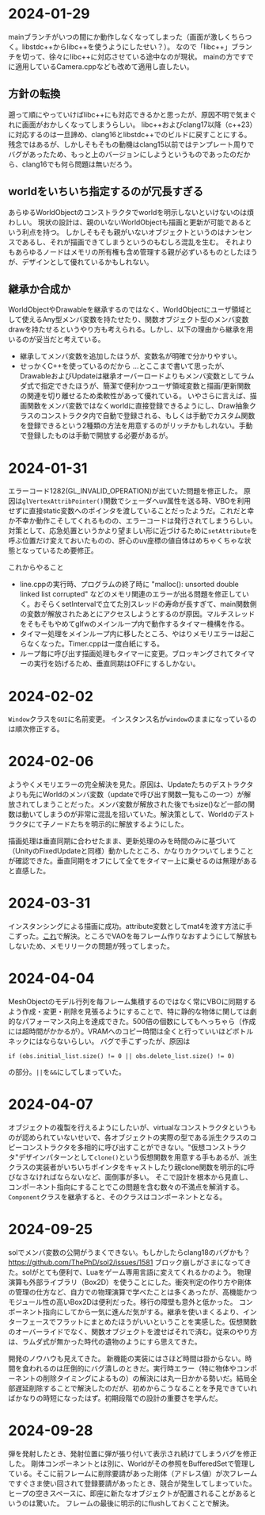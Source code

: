 # 2024-01-29
mainブランチがいつの間にか動作しなくなってしまった（画面が激しくちらつく。libstdc++からlibc++を使うようにしたせい？）。
なので「libc++」ブランチを切って、徐々にlibc++に対応させている途中なのが現状。
mainの方ですでに適用しているCamera.cppなども改めて適用し直したい。

## 方針の転換
遡って順にやっていけばlibc++にも対応できるかと思ったが、原因不明で気まぐれに画面がおかしくなってしまうらしい。
libc++およびclang17以降（c++23）に対応するのは一旦諦め、clang16とlibstdc++でのビルドに戻すことにする。
残念ではあるが、しかしそもそもの動機はclang15以前ではテンプレート周りでバグがあったため、もっと上のバージョンにしようというものであったのだから、clang16でも何ら問題は無いだろう。

## worldをいちいち指定するのが冗長すぎる
あらゆるWorldObjectのコンストラクタでworldを明示しないといけないのは煩わしい。
現状の設計は、親のいないWorldObjectも描画と更新が可能であるという利点を持つ。
しかしそもそも親がいないオブジェクトというのはナンセンスであるし、それが描画できてしまうというのもむしろ混乱を生む。
それよりもあらゆるノードはメモリの所有権も含め管理する親が必ずいるものとしたほうが、デザインとして優れているかもしれない。

## 継承か合成か
WorldObjectやDrawableを継承するのではなく、WorldObjectにユーザ領域として使えるAny型メンバ変数を持たせたり、関数オブジェクト型のメンバ変数drawを持たせるというやり方も考えられる。しかし、以下の理由から継承を用いるのが妥当だと考えている。
- 継承してメンバ変数を追加したほうが、変数名が明確で分かりやすい。
- せっかくC++を使っているのだから
…とここまで書いて思ったが、DrawableおよびUpdateは継承オーバーロードよりもメンバ変数としてラムダ式で指定できたほうが、簡潔で便利かつユーザ領域変数と描画/更新関数の関連を切り離せるため柔軟性があって優れている。
いやさらに言えば、描画関数をメンバ変数ではなくworldに直接登録できるようにし、Draw抽象クラスのコンストラクタ内で自動で登録される、もしくは手動でカスタム関数を登録できるという2種類の方法を用意するのがリッチかもしれない。手動で登録したものは手動で開放する必要があるが。


# 2024-01-31
エラーコード1282(GL_INVALID_OPERATION)が出ていた問題を修正した。
原因は`glVertexAttribPointer()`関数でシェーダへuv属性を送る時、VBOを利用せずに直接static変数へのポインタを渡していることだったようだ。これだと幸か不幸か動作こそしてくれるものの、エラーコードは発行されてしまうらしい。
対策として、応急処置というかより望ましい形に近づけるために`setAttribute`を呼ぶ位置だけ変えておいたものの、肝心のuv座標の値自体はめちゃくちゃな状態となっているため要修正。

これからやること
- line.cppの実行時、プログラムの終了時に "malloc(): unsorted double linked list corrupted" などのメモリ関連のエラーが出る問題を修正していく。おそらくsetIntervalで立てた別スレッドの寿命が長すぎて、main関数側の変数が解放されたあとにアクセスしようとするのが原因。マルチスレッドをそもそもやめてglfwのメインループ内で動作するタイマー機構を作る。
- タイマー処理をメインループ内に移したところ、やはりメモリエラーは起こらなくなった。Timer.cppは一度白紙にする。
- ループ毎に呼び出す描画処理もタイマーに変更。ブロッキングされてタイマーの実行を妨げるため、垂直同期はOFFにするしかない。


# 2024-02-02
`Window`クラスを`GUI`に名前変更。
インスタンス名が`window`のままになっているのは順次修正する。

# 2024-02-06
ようやくメモリエラーの完全解決を見た。原因は、Updateたちのデストラクタよりも先にWorldのメンバ変数（updateで呼び出す関数一覧もこの一つ）が解放されてしまうことだった。メンバ変数が解放された後でもsize()など一部の関数は動いてしまうのが非常に混乱を招いていた。解決策として、Worldのデストラクタにて子ノードたちを明示的に解放するようにした。

描画処理は垂直同期に合わせたまま、更新処理のみを時間のみに基づいて（UnityのFixedUpdateと同様）動かしたところ、かなりカクついてしまうことが確認できた。垂直同期をオフにして全てをタイマー上に乗せるのは無理があると直感した。


# 2024-03-31
インスタンシングによる描画に成功。attribute変数としてmat4を渡す方法に手こずった。[これ](https://stackoverflow.com/a/17355139/22234700)で解決。ところでVAOを毎フレーム作りなおすようにして解放もしないため、メモリリークの問題が残ってしまった。

# 2024-04-04
MeshObjectのモデル行列を毎フレーム集積するのではなく常にVBOに同期するよう作成・変更・削除を見張るようにすることで、特に静的な物体に関しては劇的なパフォーマンス向上を達成できた。500倍の個数にしてもへっちゃら（作成には超時間がかかるが）。VRAMへのコピー時間は全くと行っていいほどボトルネックにはならないらしい。
バグで手こずったが、原因は
```
if (obs.initial_list.size() != 0 || obs.delete_list.size() != 0)
```
の部分。`||`を`&&`にしてしまっていた。


# 2024-04-07
オブジェクトの複製を行えるようにしたいが、virtualなコンストラクタというものが認められていないせいで、各オブジェクトの実際の型である派生クラスのコピーコンストラクタを多相的に呼び出すことができない。"仮想コンストラクタ"デザインパターンとして`clone()`という仮想関数を用意する手もあるが、派生クラスの実装者がいちいちポインタをキャストしたり親clone関数を明示的に呼びなさなければならないなど、面倒事が多い。
そこで設計を根本から見直し、コンポーネント指向にすることでこの問題を含む数々の不満点を解消する。`Component`クラスを継承すると、そのクラスはコンポーネントとなる。


# 2024-09-25
solでメンバ変数の公開がうまくできない。もしかしたらclang18のバグかも？<https://github.com/ThePhD/sol2/issues/1581>
ブロック崩しがさまになってきた。solがとても便利で、Luaをゲーム専用言語に変えてくれるかのよう。
物理演算も外部ライブラリ（Box2D）を使うことにした。衝突判定の作り方や剛体の管理の仕方など、自力での物理演算で学べたことは多くあったが、高機能かつモジュール性の高いBox2Dは便利だった。移行の障壁も意外と低かった。
コンポーネント指向にしてから一気に進んだ気がする。継承を使いまくるより、インターフェースでフラットにまとめたほうがいいということを実感した。仮想関数のオーバーライドでなく、関数オブジェクトを渡せばそれで済む。従来のやり方は、ラムダ式が無かった時代の遺物のようにすら思えてきた。

開発のノウハウも見えてきた。
新機能の実装にはさほど時間は掛からない。時間を食われるのは圧倒的にバグ潰しのときだ。実行時エラー（特に物体やコンポーネントの削除タイミングによるもの）の解決には丸一日かかる勢いだ。結局全部遅延削除することで解決したのだが、初めからこうなることを予見できていればかなりの時短になったはず。初期段階での設計の重要さを学んだ。


# 2024-09-28
弾を発射したとき、発射位置に弾が張り付いて表示され続けてしまうバグを修正した。
剛体コンポーネントとは別に、Worldがその参照をBufferedSetで管理している。そこに前フレームに削除要請があった剛体（アドレス値）が次フレームですぐさま使い回されて登録要請があったとき、競合が発生してしまっていた。ヒープの空きスペースに、即座に新たなオブジェクトが配置されることがあるというのは驚いた。
フレームの最後に明示的にflushしておくことで解決。
